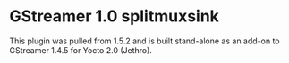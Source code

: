 # GStreamer 1.0 splitmuxsink

This plugin was pulled from 1.5.2 and is built stand-alone as an add-on to
GStreamer 1.4.5 for Yocto 2.0 (Jethro).

